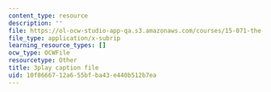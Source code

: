 ```yaml
---
content_type: resource
description: ''
file: https://ol-ocw-studio-app-qa.s3.amazonaws.com/courses/15-071-the-analytics-edge-spring-2017/10f8666712a655bfba43e440b512b7ea_fEXkGiLYDug.vtt
file_type: application/x-subrip
learning_resource_types: []
ocw_type: OCWFile
resourcetype: Other
title: 3play caption file
uid: 10f86667-12a6-55bf-ba43-e440b512b7ea
---
```


